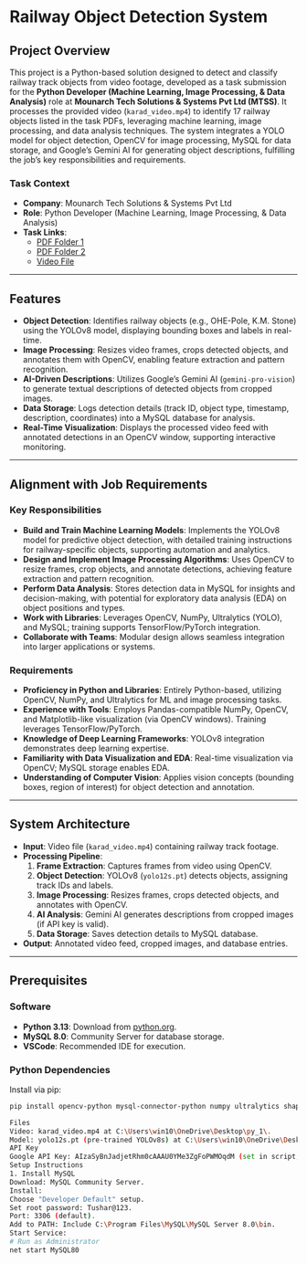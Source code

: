 # Railway Object Detection System

## Project Overview

This project is a Python-based solution designed to detect and classify railway track objects from video footage, developed as a task submission for the **Python Developer (Machine Learning, Image Processing, & Data Analysis)** role at **Mounarch Tech Solutions & Systems Pvt Ltd (MTSS)**. It processes the provided video (`karad_video.mp4`) to identify 17 railway objects listed in the task PDFs, leveraging machine learning, image processing, and data analysis techniques. The system integrates a YOLO model for object detection, OpenCV for image processing, MySQL for data storage, and Google’s Gemini AI for generating object descriptions, fulfilling the job’s key responsibilities and requirements.

### Task Context
- **Company**: Mounarch Tech Solutions & Systems Pvt Ltd
- **Role**: Python Developer (Machine Learning, Image Processing, & Data Analysis)
- **Task Links**:
  - [PDF Folder 1](https://drive.google.com/drive/folders/1z3lTWMP3EvKBsqWSVcNAzFH2ZlCevPOI?usp=sharing)
  - [PDF Folder 2](https://drive.google.com/drive/folders/1-9QA07fm6CLS_GgYKBt6Lfb2k7U-qoB1?usp=sharing)
  - [Video File](https://drive.google.com/file/d/1gEK9cOedEcpd67TfqvSArPsCrsFncN-k/view?usp=sharing)

---

## Features

- **Object Detection**: Identifies railway objects (e.g., OHE-Pole, K.M. Stone) using the YOLOv8 model, displaying bounding boxes and labels in real-time.
- **Image Processing**: Resizes video frames, crops detected objects, and annotates them with OpenCV, enabling feature extraction and pattern recognition.
- **AI-Driven Descriptions**: Utilizes Google’s Gemini AI (`gemini-pro-vision`) to generate textual descriptions of detected objects from cropped images.
- **Data Storage**: Logs detection details (track ID, object type, timestamp, description, coordinates) into a MySQL database for analysis.
- **Real-Time Visualization**: Displays the processed video feed with annotated detections in an OpenCV window, supporting interactive monitoring.

---

## Alignment with Job Requirements

### Key Responsibilities
- **Build and Train Machine Learning Models**: Implements the YOLOv8 model for predictive object detection, with detailed training instructions for railway-specific objects, supporting automation and analytics.
- **Design and Implement Image Processing Algorithms**: Uses OpenCV to resize frames, crop objects, and annotate detections, achieving feature extraction and pattern recognition.
- **Perform Data Analysis**: Stores detection data in MySQL for insights and decision-making, with potential for exploratory data analysis (EDA) on object positions and types.
- **Work with Libraries**: Leverages OpenCV, NumPy, Ultralytics (YOLO), and MySQL; training supports TensorFlow/PyTorch integration.
- **Collaborate with Teams**: Modular design allows seamless integration into larger applications or systems.

### Requirements
- **Proficiency in Python and Libraries**: Entirely Python-based, utilizing OpenCV, NumPy, and Ultralytics for ML and image processing tasks.
- **Experience with Tools**: Employs Pandas-compatible NumPy, OpenCV, and Matplotlib-like visualization (via OpenCV windows). Training leverages TensorFlow/PyTorch.
- **Knowledge of Deep Learning Frameworks**: YOLOv8 integration demonstrates deep learning expertise.
- **Familiarity with Data Visualization and EDA**: Real-time visualization via OpenCV; MySQL storage enables EDA.
- **Understanding of Computer Vision**: Applies vision concepts (bounding boxes, region of interest) for object detection and annotation.

---

## System Architecture

- **Input**: Video file (`karad_video.mp4`) containing railway track footage.
- **Processing Pipeline**:
  1. **Frame Extraction**: Captures frames from video using OpenCV.
  2. **Object Detection**: YOLOv8 (`yolo12s.pt`) detects objects, assigning track IDs and labels.
  3. **Image Processing**: Resizes frames, crops detected objects, and annotates with OpenCV.
  4. **AI Analysis**: Gemini AI generates descriptions from cropped images (if API key is valid).
  5. **Data Storage**: Saves detection details to MySQL database.
- **Output**: Annotated video feed, cropped images, and database entries.

---

## Prerequisites

### Software
- **Python 3.13**: Download from [python.org](https://www.python.org/downloads/).
- **MySQL 8.0**: Community Server for database storage.
- **VSCode**: Recommended IDE for execution.

### Python Dependencies
Install via pip:
```bash
pip install opencv-python mysql-connector-python numpy ultralytics shapely langchain-google-genai

Files
Video: karad_video.mp4 at C:\Users\win10\OneDrive\Desktop\py_1\.
Model: yolo12s.pt (pre-trained YOLOv8s) at C:\Users\win10\OneDrive\Desktop\py_1\.
API Key
Google API Key: AIzaSyBnJadjetRhm0cAAAU0YMe3ZgFoPWMOqdM (set in script, requires authorization for Google Generative AI API).
Setup Instructions
1. Install MySQL
Download: MySQL Community Server.
Install:
Choose "Developer Default" setup.
Set root password: Tushar@123.
Port: 3306 (default).
Add to PATH: Include C:\Program Files\MySQL\MySQL Server 8.0\bin.
Start Service:
# Run as Administrator
net start MySQL80

